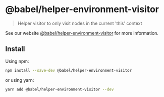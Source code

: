 # @babel/helper-environment-visitor

> Helper visitor to only visit nodes in the current 'this' context

See our website [@babel/helper-environment-visitor](https://babeljs.io/docs/en/babel-helper-environment-visitor) for more information.

## Install

Using npm:

```sh
npm install --save-dev @babel/helper-environment-visitor
```

or using yarn:

```sh
yarn add @babel/helper-environment-visitor --dev
```
